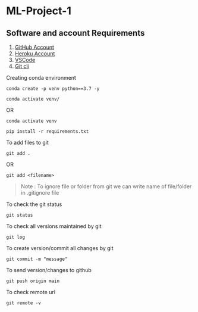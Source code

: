 # ML-Project-1

## Software and account Requirements

1. [GitHub Account](https://github.com/)
2. [Heroku Account](https://dashboard.heroku.com/login)
3. [VSCode](https://code.visualstudio.com/download)
4. [Git cli](https://git-scm.com/downloads)


Creating conda environment
```
conda create -p venv python==3.7 -y
```

```
conda activate venv/
```
OR
```
conda activate venv
```

```
pip install -r requirements.txt
```

To add files to git
```
git add .
```
OR
```
git add <filename>
```

> Note : To ignore file or folder from git we can write name of file/folder in .gitignore file

To check the git status
```
git status
```

To check all versions maintained by git
```
git log
```

To create version/commit all changes by git
```
git commit -m "message"
```

To send version/changes to github
```
git push origin main
```

To check remote url
```
git remote -v
```


